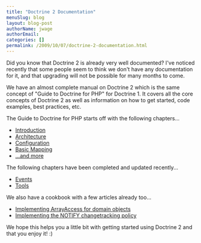 ```yaml
---
title: "Doctrine 2 Documentation"
menuSlug: blog
layout: blog-post
authorName: jwage
authorEmail:
categories: []
permalink: /2009/10/07/doctrine-2-documentation.html
---
```

Did you know that Doctrine 2 is already very well documented? I've
noticed recently that some people seem to think we don't have any
documentation for it, and that upgrading will not be possible for many
months to come.

We have an almost complete manual on Doctrine 2 which is the same
concept of "Guide to Doctrine for PHP" for Doctrine 1. It covers all the
core concepts of Doctrine 2 as well as information on how to get
started, code examples, best practices, etc.

The Guide to Doctrine for PHP starts off with the following chapters...

-   [Introduction](http://www.doctrine-project.org/documentation/manual/2_0/en/introduction)
-   [Architecture](http://www.doctrine-project.org/documentation/manual/2_0/en/architecture)
-   [Configuration](http://www.doctrine-project.org/documentation/manual/2_0/en/configuration)
-   [Basic
    Mapping](http://www.doctrine-project.org/documentation/manual/2_0/en/basic-mapping)
-   [...and
    more](http://www.doctrine-project.org/documentation/manual/2_0/en)

The following chapters have been completed and updated recently...

-   [Events](http://www.doctrine-project.org/documentation/manual/2_0/en/events)
-   [Tools](http://www.doctrine-project.org/documentation/manual/2_0/en/tools)

We also have a cookbook with a few articles already too...

-   [Implementing ArrayAccess for domain
    objects](http://www.doctrine-project.org/documentation/cookbook/2_0/en/implementing-arrayaccess-for-domain-objects)
-   [Implementing the NOTIFY changetracking
    policy](http://www.doctrine-project.org/documentation/cookbook/2_0/en/implementing-the-notify-changetracking-policy)

We hope this helps you a little bit with getting started using Doctrine
2 and that you enjoy it! :)
